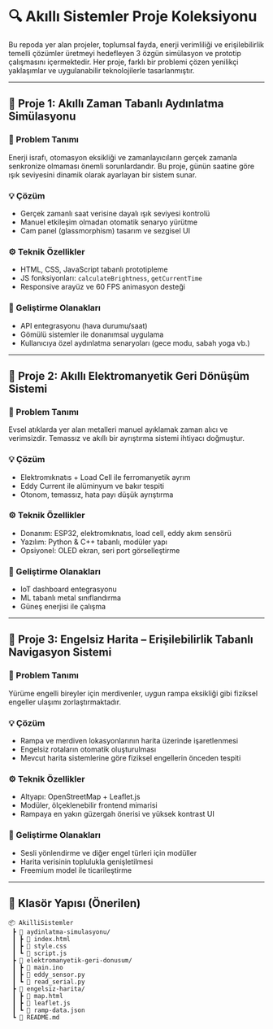 # 🔍 Akıllı Sistemler Proje Koleksiyonu

Bu repoda yer alan projeler, toplumsal fayda, enerji verimliliği ve erişilebilirlik temelli çözümler üretmeyi hedefleyen 3 özgün simülasyon ve prototip çalışmasını içermektedir. Her proje, farklı bir problemi çözen yenilikçi yaklaşımlar ve uygulanabilir teknolojilerle tasarlanmıştır.

---

## 📁 Proje 1: Akıllı Zaman Tabanlı Aydınlatma Simülasyonu

### 🎯 Problem Tanımı
Enerji israfı, otomasyon eksikliği ve zamanlayıcıların gerçek zamanla senkronize olmaması önemli sorunlardandır. Bu proje, günün saatine göre ışık seviyesini dinamik olarak ayarlayan bir sistem sunar.

### 💡 Çözüm
- Gerçek zamanlı saat verisine dayalı ışık seviyesi kontrolü
- Manuel etkileşim olmadan otomatik senaryo yürütme
- Cam panel (glassmorphism) tasarım ve sezgisel UI

### ⚙️ Teknik Özellikler
- HTML, CSS, JavaScript tabanlı prototipleme
- JS fonksiyonları: `calculateBrightness`, `getCurrentTime`
- Responsive arayüz ve 60 FPS animasyon desteği

### 🚀 Geliştirme Olanakları
- API entegrasyonu (hava durumu/saat)
- Gömülü sistemler ile donanımsal uygulama
- Kullanıcıya özel aydınlatma senaryoları (gece modu, sabah yoga vb.)

---

## 📁 Proje 2: Akıllı Elektromanyetik Geri Dönüşüm Sistemi

### 🎯 Problem Tanımı
Evsel atıklarda yer alan metalleri manuel ayıklamak zaman alıcı ve verimsizdir. Temassız ve akıllı bir ayrıştırma sistemi ihtiyacı doğmuştur.

### 💡 Çözüm
- Elektromıknatıs + Load Cell ile ferromanyetik ayrım
- Eddy Current ile alüminyum ve bakır tespiti
- Otonom, temassız, hata payı düşük ayrıştırma

### ⚙️ Teknik Özellikler
- Donanım: ESP32, elektromıknatıs, load cell, eddy akım sensörü
- Yazılım: Python & C++ tabanlı, modüler yapı
- Opsiyonel: OLED ekran, seri port görselleştirme

### 🚀 Geliştirme Olanakları
- IoT dashboard entegrasyonu
- ML tabanlı metal sınıflandırma
- Güneş enerjisi ile çalışma

---

## 📁 Proje 3: Engelsiz Harita – Erişilebilirlik Tabanlı Navigasyon Sistemi

### 🎯 Problem Tanımı
Yürüme engelli bireyler için merdivenler, uygun rampa eksikliği gibi fiziksel engeller ulaşımı zorlaştırmaktadır.

### 💡 Çözüm
- Rampa ve merdiven lokasyonlarının harita üzerinde işaretlenmesi
- Engelsiz rotaların otomatik oluşturulması
- Mevcut harita sistemlerine göre fiziksel engellerin önceden tespiti

### ⚙️ Teknik Özellikler
- Altyapı: OpenStreetMap + Leaflet.js
- Modüler, ölçeklenebilir frontend mimarisi
- Rampaya en yakın güzergah önerisi ve yüksek kontrast UI

### 🚀 Geliştirme Olanakları
- Sesli yönlendirme ve diğer engel türleri için modüller
- Harita verisinin toplulukla genişletilmesi
- Freemium model ile ticarileştirme

---

## 📂 Klasör Yapısı (Önerilen)

```plaintext
📦 AkilliSistemler
 ┣ 📁 aydinlatma-simulasyonu/
 ┃ ┣ 📜 index.html
 ┃ ┣ 📜 style.css
 ┃ ┗ 📜 script.js
 ┣ 📁 elektromanyetik-geri-donusum/
 ┃ ┣ 📜 main.ino
 ┃ ┣ 📜 eddy_sensor.py
 ┃ ┗ 📜 read_serial.py
 ┣ 📁 engelsiz-harita/
 ┃ ┣ 📜 map.html
 ┃ ┣ 📜 leaflet.js
 ┃ ┗ 📜 ramp-data.json
 ┗ 📜 README.md
